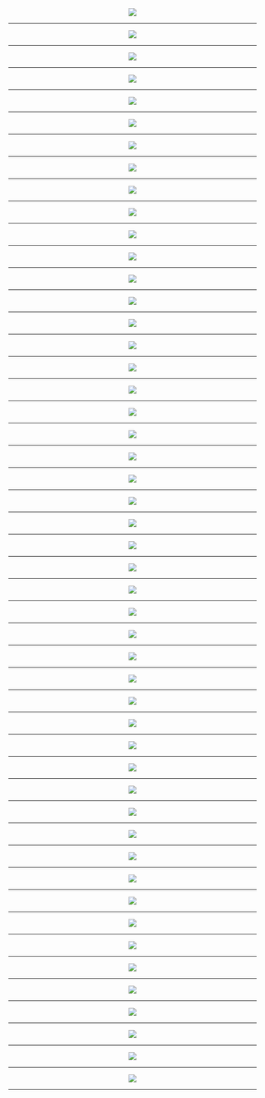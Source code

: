 
<div align='center'>
<img src='http://gfw-breaker.win/pdf/425/p001.png'/><hr/>
<img src='http://gfw-breaker.win/pdf/425/p002.png'/><hr/>
<img src='http://gfw-breaker.win/pdf/425/p003.png'/><hr/>
<img src='http://gfw-breaker.win/pdf/425/p004.png'/><hr/>
<img src='http://gfw-breaker.win/pdf/425/p005.png'/><hr/>
<img src='http://gfw-breaker.win/pdf/425/p006.png'/><hr/>
<img src='http://gfw-breaker.win/pdf/425/p007.png'/><hr/>
<img src='http://gfw-breaker.win/pdf/425/p008.png'/><hr/>
<img src='http://gfw-breaker.win/pdf/425/p009.png'/><hr/>
<img src='http://gfw-breaker.win/pdf/425/p010.png'/><hr/>
<img src='http://gfw-breaker.win/pdf/425/p011.png'/><hr/>
<img src='http://gfw-breaker.win/pdf/425/p012.png'/><hr/>
<img src='http://gfw-breaker.win/pdf/425/p013.png'/><hr/>
<img src='http://gfw-breaker.win/pdf/425/p014.png'/><hr/>
<img src='http://gfw-breaker.win/pdf/425/p015.png'/><hr/>
<img src='http://gfw-breaker.win/pdf/425/p016.png'/><hr/>
<img src='http://gfw-breaker.win/pdf/425/p017.png'/><hr/>
<img src='http://gfw-breaker.win/pdf/425/p018.png'/><hr/>
<img src='http://gfw-breaker.win/pdf/425/p019.png'/><hr/>
<img src='http://gfw-breaker.win/pdf/425/p020.png'/><hr/>
<img src='http://gfw-breaker.win/pdf/425/p021.png'/><hr/>
<img src='http://gfw-breaker.win/pdf/425/p022.png'/><hr/>
<img src='http://gfw-breaker.win/pdf/425/p023.png'/><hr/>
<img src='http://gfw-breaker.win/pdf/425/p024.png'/><hr/>
<img src='http://gfw-breaker.win/pdf/425/p025.png'/><hr/>
<img src='http://gfw-breaker.win/pdf/425/p026.png'/><hr/>
<img src='http://gfw-breaker.win/pdf/425/p027.png'/><hr/>
<img src='http://gfw-breaker.win/pdf/425/p028.png'/><hr/>
<img src='http://gfw-breaker.win/pdf/425/p029.png'/><hr/>
<img src='http://gfw-breaker.win/pdf/425/p030.png'/><hr/>
<img src='http://gfw-breaker.win/pdf/425/p031.png'/><hr/>
<img src='http://gfw-breaker.win/pdf/425/p032.png'/><hr/>
<img src='http://gfw-breaker.win/pdf/425/p033.png'/><hr/>
<img src='http://gfw-breaker.win/pdf/425/p034.png'/><hr/>
<img src='http://gfw-breaker.win/pdf/425/p035.png'/><hr/>
<img src='http://gfw-breaker.win/pdf/425/p036.png'/><hr/>
<img src='http://gfw-breaker.win/pdf/425/p037.png'/><hr/>
<img src='http://gfw-breaker.win/pdf/425/p038.png'/><hr/>
<img src='http://gfw-breaker.win/pdf/425/p039.png'/><hr/>
<img src='http://gfw-breaker.win/pdf/425/p040.png'/><hr/>
<img src='http://gfw-breaker.win/pdf/425/p041.png'/><hr/>
<img src='http://gfw-breaker.win/pdf/425/p042.png'/><hr/>
<img src='http://gfw-breaker.win/pdf/425/p043.png'/><hr/>
<img src='http://gfw-breaker.win/pdf/425/p044.png'/><hr/>
<img src='http://gfw-breaker.win/pdf/425/p045.png'/><hr/>
<img src='http://gfw-breaker.win/pdf/425/p046.png'/><hr/>
<img src='http://gfw-breaker.win/pdf/425/p047.png'/><hr/>
<img src='http://gfw-breaker.win/pdf/425/p048.png'/><hr/>
<img src='http://gfw-breaker.win/pdf/425/p049.png'/><hr/>
</div>
